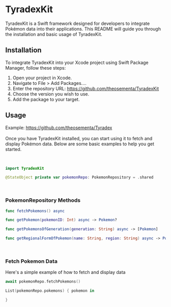 # TyradexKit
TyradexKit is a Swift framework designed for developers to integrate Pokémon data into their applications. This README will guide you through the installation and basic usage of TyradexKit.

## Installation
To integrate TyradexKit into your Xcode project using Swift Package Manager, follow these steps:

1. Open your project in Xcode.
2. Navigate to File > Add Packages....
3. Enter the repository URL: https://github.com/theosementa/TyradexKit
4. Choose the version you wish to use.
5. Add the package to your target.

## Usage
Example: https://github.com/theosementa/Tyradex
<br><br>
Once you have TyradexKit installed, you can start using it to fetch and display Pokémon data. Below are some basic examples to help you get started.

<br>

```swift
import TyradexKit

@StateObject private var pokemonRepo: PokemonRepository = .shared
```

<br>

### PokemonRepository Methods
```swift
func fetchPokemons() async

func getPokemon(pokemonID: Int) async -> Pokemon?

func getPokemonsOfGeneration(generation: String) async -> [Pokemon]

func getRegionalFormOfPokemon(name: String, region: String) async -> Pokemon?
```

<br>

### Fetch Pokemon Data
Here's a simple example of how to fetch and display data
```swift
await pokemonRepo.fetchPokemons()

List(pokemonRepo.pokemons) { pokemon in

}
```
